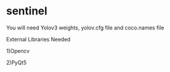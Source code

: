 # sentinel

You will need Yolov3 weights, yolov.cfg file and coco.names file

External Libraries Needed

1)Opencv 

2)PyQt5

